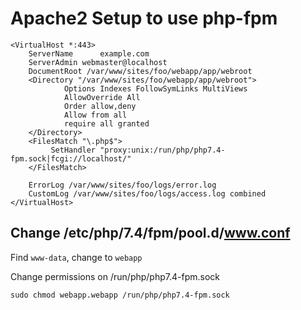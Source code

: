 # Apache2 Setup to use php-fpm

    <VirtualHost *:443>
        ServerName      example.com
        ServerAdmin webmaster@localhost
        DocumentRoot /var/www/sites/foo/webapp/app/webroot
        <Directory "/var/www/sites/foo/webapp/app/webroot">
                Options Indexes FollowSymLinks MultiViews
                AllowOverride All
                Order allow,deny
                Allow from all
                require all granted
        </Directory>
        <FilesMatch "\.php$">
             SetHandler "proxy:unix:/run/php/php7.4-fpm.sock|fcgi://localhost/"
        </FilesMatch>

        ErrorLog /var/www/sites/foo/logs/error.log
        CustomLog /var/www/sites/foo/logs/access.log combined
    </VirtualHost>


## Change /etc/php/7.4/fpm/pool.d/www.conf

Find `www-data`, change to `webapp`

Change permissions on /run/php/php7.4-fpm.sock

    sudo chmod webapp.webapp /run/php/php7.4-fpm.sock

